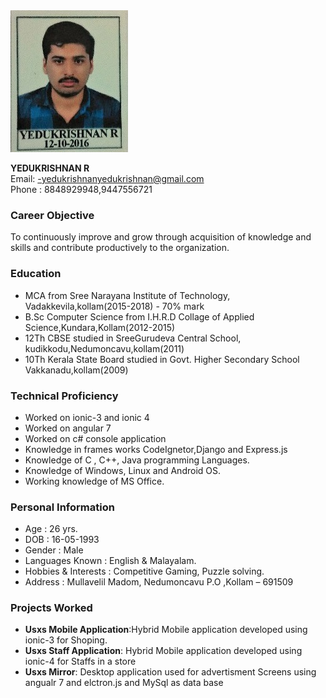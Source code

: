 <img src="img5.jpg" alt="Logo">

**YEDUKRISHNAN R** <br>
Email: -yedukrishnanyedukrishnan@gmail.com<br>
Phone : 8848929948,9447556721

### Career Objective

To continuously improve and grow through acquisition of knowledge and skills and contribute productively to the organization.

### Education
- MCA from Sree Narayana Institute of Technology, Vadakkevila,kollam(2015-2018) - 70% mark
- B.Sc Computer Science from I.H.R.D Collage of Applied Science,Kundara,Kollam(2012-2015) 
- 12Th CBSE studied in SreeGurudeva Central School, kudikkodu,Nedumoncavu,kollam(2011)
- 10Th Kerala State Board studied in Govt. Higher Secondary School Vakkanadu,kollam(2009)

### Technical Proficiency
- Worked on ionic-3 and ionic 4
- Worked on angular 7
- Worked on c# console application 
- Knowledge in frames works CodeIgnetor,Django and Express.js 
- Knowledge of C , C++, Java programming Languages.
- Knowledge of Windows, Linux and Android OS.
- Working knowledge of MS Office.

### Personal Information
- Age : 26 yrs.
- DOB : 16-05-1993
- Gender : Male
- Languages Known : English & Malayalam.
- Hobbies & Interests : Competitive Gaming, Puzzle solving.
- Address : Mullavelil Madom, Nedumoncavu P.O ,Kollam – 691509

### Projects Worked
- **Usxs Mobile Application**:Hybrid  Mobile application developed using ionic-3 for Shoping.
- **Usxs Staff Application**:  Hybrid  Mobile application developed using ionic-4 for Staffs in a store
- **Usxs Mirror**: Desktop application used for advertisment Screens using angualr 7 and elctron.js and MySql as data base
